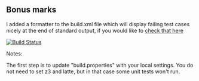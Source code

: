 ## Bonus marks

I added a formatter to the build.xml file which will display failing test cases
nicely at the end of standard output, if you would like to [check that here](https://travis-ci.org/frdevilliers/green/builds/410216347)

[![Build Status](https://travis-ci.org/frdevilliers/green.svg?branch=master)](https://travis-ci.org/frdevilliers/green?branch=master)

Notes:

The first step is to update "build.properties" with your local
settings.  You do not need to set z3 and latte, but in that case
some unit tests won't run.
   
